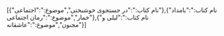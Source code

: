 [{"نام کتاب:":"در جستجوی خوشبختی","موضوع:":"اجتماعی"},{"نام کتاب:":"بامداد خمار","موضوع:":"رمان اجتماعی"},{"نام کتاب:":"لیلی و مجنون","موضوع:":"عاشقانه"}]
